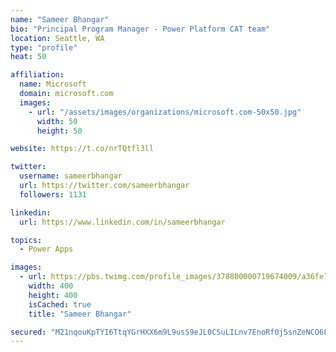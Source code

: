 ```yaml
---
name: "Sameer Bhangar"
bio: "Principal Program Manager - Power Platform CAT team"
location: Seattle, WA
type: "profile"
heat: 50

affiliation:
  name: Microsoft
  domain: microsoft.com
  images:
    - url: "/assets/images/organizations/microsoft.com-50x50.jpg"
      width: 50
      height: 50

website: https://t.co/nrTQtfl3ll

twitter:
  username: sameerbhangar
  url: https://twitter.com/sameerbhangar
  followers: 1131

linkedin:
  url: https://www.linkedin.com/in/sameerbhangar

topics:
  - Power Apps

images:
  - url: https://pbs.twimg.com/profile_images/378800000719674009/a36fe7ddfab1778b76e5793772e43798_400x400.jpeg
    width: 400
    height: 400
    isCached: true
    title: "Sameer Bhangar"

secured: "M21nqouKpTYI6TtqYGrHXX6m9L9usS9eJL0CSuLILnv7EnoRf0j5snZeNCO6FDL5ZOpaLQ7o2znC+aMM6blMa4qzDD04Av8W9UejlMr+qEpOH51+NN41QGuldYudeQIVjsvuvw2CGHBuzkEih4yKgeXe8Wd2KB5lVXk53tU43QRRyiA8vHqiso4ntYFUblzbLLJLro5ZU/Rr9GuG71yjMsihsal086FW8vv/nPwruo1xjdxqehk8rIc+YlmwM7gcVucL2fnpAfehCE2Rm+XdUDwQeTDYNkND0WP8Y7Cr6BohMysJWB1poest7aqS8HVPHxyZVad8xCC6E+W3yneVzRxs85sE94yB9lDVaWZbTvgffyCzBHNp1cpHXvTYKwaOnD1s+t+dkba90Z14NiHjvWInV6+vHVS0/Pf8/IcwA/M=;KkfHvpiSgeJptKmTX6CqZA=="
---
```



